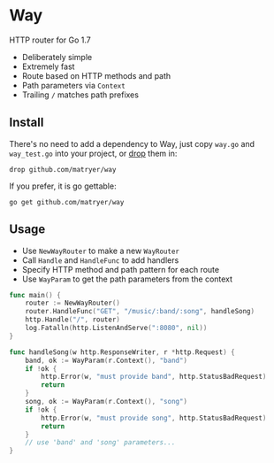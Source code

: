 # Way
HTTP router for Go 1.7

* Deliberately simple
* Extremely fast
* Route based on HTTP methods and path
* Path parameters via `Context`
* Trailing `/` matches path prefixes

## Install

There's no need to add a dependency to Way, just copy `way.go` and `way_test.go` into your project, or [drop](https://github.com/matryer/drop) them in:

```
drop github.com/matryer/way
```

If you prefer, it is go gettable:

```
go get github.com/matryer/way
```

## Usage

* Use `NewWayRouter` to make a new `WayRouter`
* Call `Handle` and `HandleFunc` to add handlers
* Specify HTTP method and path pattern for each route
* Use `WayParam` to get the path parameters from the context

```go
func main() {
	router := NewWayRouter()
	router.HandleFunc("GET", "/music/:band/:song", handleSong)
	http.Handle("/", router)
	log.Fatalln(http.ListenAndServe(":8080", nil))
}

func handleSong(w http.ResponseWriter, r *http.Request) {
	band, ok := WayParam(r.Context(), "band")
	if !ok {
		http.Error(w, "must provide band", http.StatusBadRequest)
		return
	}
	song, ok := WayParam(r.Context(), "song")
	if !ok {
		http.Error(w, "must provide song", http.StatusBadRequest)
		return
	}
	// use 'band' and 'song' parameters...
}
```
